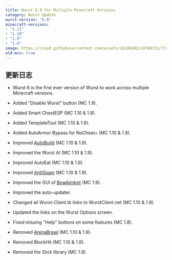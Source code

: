 ```yaml
---
title: Wurst 6.0 For Multiple Minecraft Versions
category: Wurst Update
wurst-version: "6.0"
minecraft-versions:
- "1.11"
- "1.10"
- "1.9"
- "1.8"
image: https://cloud.githubusercontent.com/assets/10100202/24789723/77a12e2c-1b74-11e7-8490-d1282ae2e5a2.jpg
old-mcx: true
---
```

## 更新日志

- Wurst 6 is the first ever version of Wurst to work across multiple Minecraft versions.

- Added "Disable Wurst" button (MC 1.9).

- Added Smart ChestESP (MC 1.10 & 1.9).

- Added TemplateTool (MC 1.10 & 1.9).

- Added AutoArmor Bypass for NoCheat+ (MC 1.10 & 1.9).

- Improved [AutoBuild](https://wurst.wiki/autobuild) (MC 1.10 & 1.9).

- Improved the Wurst AI (MC 1.10 & 1.9).

- Improved AutoEat (MC 1.10 & 1.9).

- Improved [AntiSpam](https://wurst.wiki/antispam) (MC 1.10 & 1.9).

- Improved the GUI of [BowAimbot](https://wurst.wiki/bowaimbot) (MC 1.9).

- Improved the auto-updater.

- Changed all Wurst-Client.tk links to WurstClient.net (MC 1.10 & 1.9).

- Updated the links on the Wurst Options screen.

- Fixed missing "Help" buttons on some features (MC 1.8).

- Removed [ArenaBrawl](https://wurst.wiki/arenabrawl) (MC 1.10 & 1.9).

- Removed BlockHit (MC 1.10 & 1.9).

- Removed the Slick library (MC 1.9).
